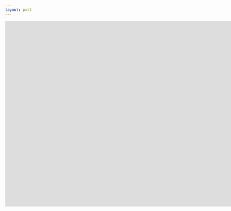 ```yaml
---
layout: post
---
```

<iframe width="1600" height="600" src="https://deepidea.github.io/brisk-table/examples/enabled-checkboxes.html" frameborder="0" allowfullscreen></iframe>